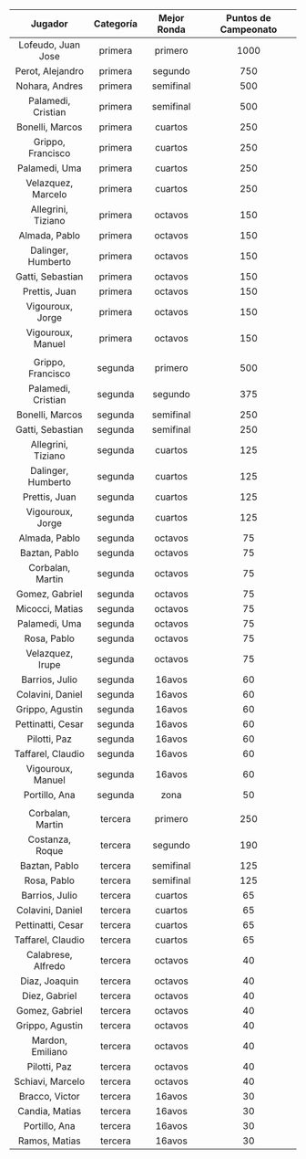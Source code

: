 |      Jugador       |  Categoría  |  Mejor Ronda  |  Puntos de Campeonato  |
|:------------------:|:-----------:|:-------------:|:----------------------:|
| Lofeudo, Juan Jose |   primera   |    primero    |          1000          |
|  Perot, Alejandro  |   primera   |    segundo    |          750           |
|   Nohara, Andres   |   primera   |   semifinal   |          500           |
| Palamedi, Cristian |   primera   |   semifinal   |          500           |
|  Bonelli, Marcos   |   primera   |    cuartos    |          250           |
| Grippo, Francisco  |   primera   |    cuartos    |          250           |
|   Palamedi, Uma    |   primera   |    cuartos    |          250           |
| Velazquez, Marcelo |   primera   |    cuartos    |          250           |
| Allegrini, Tiziano |   primera   |    octavos    |          150           |
|   Almada, Pablo    |   primera   |    octavos    |          150           |
| Dalinger, Humberto |   primera   |    octavos    |          150           |
|  Gatti, Sebastian  |   primera   |    octavos    |          150           |
|   Prettis, Juan    |   primera   |    octavos    |          150           |
|  Vigouroux, Jorge  |   primera   |    octavos    |          150           |
| Vigouroux, Manuel  |   primera   |    octavos    |          150           |
|                    |             |               |                        |
| Grippo, Francisco  |   segunda   |    primero    |          500           |
| Palamedi, Cristian |   segunda   |    segundo    |          375           |
|  Bonelli, Marcos   |   segunda   |   semifinal   |          250           |
|  Gatti, Sebastian  |   segunda   |   semifinal   |          250           |
| Allegrini, Tiziano |   segunda   |    cuartos    |          125           |
| Dalinger, Humberto |   segunda   |    cuartos    |          125           |
|   Prettis, Juan    |   segunda   |    cuartos    |          125           |
|  Vigouroux, Jorge  |   segunda   |    cuartos    |          125           |
|   Almada, Pablo    |   segunda   |    octavos    |           75           |
|   Baztan, Pablo    |   segunda   |    octavos    |           75           |
|  Corbalan, Martin  |   segunda   |    octavos    |           75           |
|   Gomez, Gabriel   |   segunda   |    octavos    |           75           |
|  Micocci, Matias   |   segunda   |    octavos    |           75           |
|   Palamedi, Uma    |   segunda   |    octavos    |           75           |
|    Rosa, Pablo     |   segunda   |    octavos    |           75           |
|  Velazquez, Irupe  |   segunda   |    octavos    |           75           |
|   Barrios, Julio   |   segunda   |    16avos     |           60           |
|  Colavini, Daniel  |   segunda   |    16avos     |           60           |
|  Grippo, Agustin   |   segunda   |    16avos     |           60           |
| Pettinatti, Cesar  |   segunda   |    16avos     |           60           |
|    Pilotti, Paz    |   segunda   |    16avos     |           60           |
| Taffarel, Claudio  |   segunda   |    16avos     |           60           |
| Vigouroux, Manuel  |   segunda   |    16avos     |           60           |
|   Portillo, Ana    |   segunda   |     zona      |           50           |
|                    |             |               |                        |
|  Corbalan, Martin  |   tercera   |    primero    |          250           |
|  Costanza, Roque   |   tercera   |    segundo    |          190           |
|   Baztan, Pablo    |   tercera   |   semifinal   |          125           |
|    Rosa, Pablo     |   tercera   |   semifinal   |          125           |
|   Barrios, Julio   |   tercera   |    cuartos    |           65           |
|  Colavini, Daniel  |   tercera   |    cuartos    |           65           |
| Pettinatti, Cesar  |   tercera   |    cuartos    |           65           |
| Taffarel, Claudio  |   tercera   |    cuartos    |           65           |
| Calabrese, Alfredo |   tercera   |    octavos    |           40           |
|   Diaz, Joaquin    |   tercera   |    octavos    |           40           |
|   Diez, Gabriel    |   tercera   |    octavos    |           40           |
|   Gomez, Gabriel   |   tercera   |    octavos    |           40           |
|  Grippo, Agustin   |   tercera   |    octavos    |           40           |
|  Mardon, Emiliano  |   tercera   |    octavos    |           40           |
|    Pilotti, Paz    |   tercera   |    octavos    |           40           |
|  Schiavi, Marcelo  |   tercera   |    octavos    |           40           |
|   Bracco, Victor   |   tercera   |    16avos     |           30           |
|   Candia, Matias   |   tercera   |    16avos     |           30           |
|   Portillo, Ana    |   tercera   |    16avos     |           30           |
|   Ramos, Matias    |   tercera   |    16avos     |           30           |